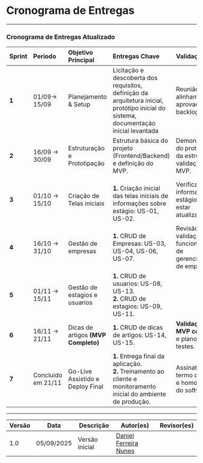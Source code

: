# Cronograma de Entregas

---

### Cronograma de Entregas Atualizado

| Sprint | Período       | Objetivo Principal                  | Entregas Chave                                                                                                                 | Validação                                              |
| :----- | :------------ | :---------------------------------- | :----------------------------------------------------------------------------------------------------------------------------- | :-------------------------------------------------- |
| **1** |  01/09→ 15/09 | Planejamento & Setup                | Licitação e descoberta dos requisitos, definição da arquitetura inicial, protótipo inicial do sistema, documentação inicial levantada           | Reunião de alinhamento, aprovação do backlog.                    |
| **2** | 16/09 → 30/09 | Estruturação e Prototipação         | Estrutura básica do projeto (Frontend/Backend) e definição do MVP.                 | Demonstração do protótipo e da estrutura e validação do MVP.                        |
| **3** | 01/10 → 15/10 | Criação de Telas iniciais      | <br> **1.** Criação inicial das telas iniciais de informações sobre estágio: US-01, US-02. <br>| Verificar se as informações estágio vão estar atualizadas .     |
| **4** | 16/10 → 31/10 | Gestão de empresas       | **1.** CRUD de Empresas: US-03, US-04, US-06, US-07.                                                                               | Revisão e validação das funcionalidades de gerenciamento de empresas. |
| **5** | 01/11 → 15/11 | Gestão de estagios e usuarios | **1.** CRUD de usuarios: US-08, US-13. <br>  **2.** CRUD de estagios: US-09, US-11. <br> |  | 
| **6** | 16/11 → 21/11 |  Dicas de artigos **(MVP Completo)**        | **1.** CRUD de dicas de artigos: US-14, US-15. <br> | **Validação do MVP completo** e plano de testes. |
| **7** | Concluído em 21/11 | Go-Live Assistido e Deploy Final    | **1.** Entrega final da aplicação. <br> **2.** Treinamento ao cliente e monitoramento inicial do ambiente de produção.             | Assinatura do termo de aceite e homologação do software.         |

---

| Versão | Data       | Descrição                                  | Autor(es)           | Revisor(es)       |
| ------ | ---------- | ------------------------------------------ | --------------- | ---------------- |
| 1.0    | 05/09/2025 | Versão inicial                             |[Daniel Ferreira Nunes](https://github.com/mach1r0) |  |
